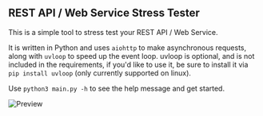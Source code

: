 ## REST API / Web Service Stress Tester

This is a simple tool to stress test your REST API / Web Service.

It is written in Python and uses `aiohttp` to make asynchronous requests, along with `uvloop` to speed up the event loop. uvloop is optional, and is not included in the requirements, if you'd like to use it, be sure to install it via `pip install uvloop` (only currently supported on linux).

Use `python3 main.py -h` to see the help message and get started.

![Preview](https://imgur.com/GPJgCxJ)
